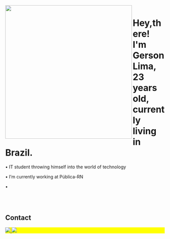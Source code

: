 <img align="left" height="420em" width="400em" src="https://raw.githubusercontent.com/gist/Gerson-Lima/612566c5217626417853425c0c30e5ba/raw/c730600f5f3fcf434a6e79803c9c712ff66ef303/githubCard.svg"/>

<h1 align="left">Hey,there! I'm Gerson Lima, 23 years old, currently living in Brazil.</h1>

• IT student throwing himself into the world of technology

• I’m currently working at Pública-RN

• 



<br><br>

## Contact

<p align="left" style="background:yellow">
<a href="mailto:gersondouglas2011@gmail.com"> <img src="https://img.shields.io/badge/-Gmail-%23333?style=for-the-badge&logo=gmail&logoColor=red" target="_blank"/>
</a>
<a href="https://www.linkedin.com/in/gersonlima1/"> <img src="https://img.shields.io/badge/-LinkedIn-%230077B5?style=for-the-badge&logo=linkedin&logoColor=white" target="_blank"/>
</a>
</p>

<!--

Here are some ideas to get you started:

- 🔭 I’m currently working on ...
- 🌱 I’m currently learning ...
- 👯 I’m looking to collaborate on ...
- 🤔 I’m looking for help with ...
- 💬 Ask me about ...
- 📫 How to reach me: ...
- 😄 Pronouns: ...
- ⚡ Fun fact: ...
-->
